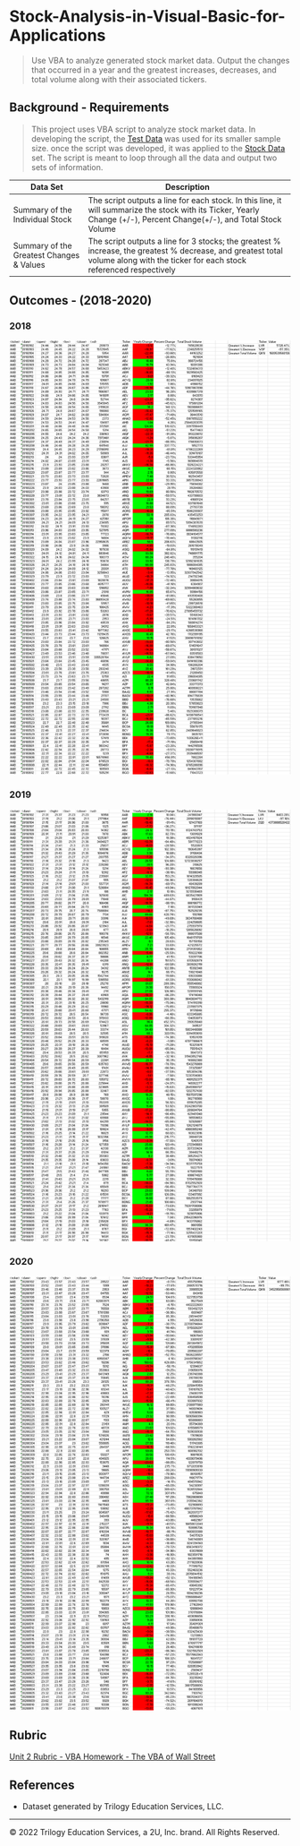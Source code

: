 # Stock-Analysis-in-Visual-Basic-for-Applications

> Use VBA to analyze generated stock market data. Output the changes that occurred in a year and the greatest increases, decreases, and total volume along with their associated tickers.

## Background - Requirements

> This project uses VBA script to analyze stock market data. In developing the script, the [Test Data](./VBA_Script_Test_Sample/alphabetical_testing.xlsm) was used for its smaller sample size.
once the script was developed, it was applied to the [Stock Data](./VBA_Stock_Data/Multiple_year_stock_data.xlsm) set. The script is meant to loop through all the data and output two sets of information.

| Data Set | Description |
|--------------|---------------|
| Summary of the Individual Stock | The script outputs a line for each stock. In this line, it will summarize the stock with its Ticker, Yearly Change (+/-), Percent Change(+/-), and Total Stock Volume |
| Summary of the Greatest Changes & Values | The script outputs a line for 3 stocks; the greatest % increase, the greatest % decrease, and greatest total volume along with the ticker for each stock referenced respectively |

## Outcomes - (2018-2020)
### 2018
![2018](Images/2018_Screenshot.png)
### 2019
![2019](Images/2019_Screenshot.png)
### 2020
![2020](Images/2020_Screenshot.png)

## Rubric

[Unit 2 Rubric - VBA Homework - The VBA of Wall Street](https://docs.google.com/document/d/1OjDM3nyioVQ6nJkqeYlUK7SxQ3WZQvvV3T9MHCbnoWk/edit?usp=sharing)

## References

* Dataset generated by Trilogy Education Services, LLC.

- - -

© 2022 Trilogy Education Services, a 2U, Inc. brand. All Rights Reserved.